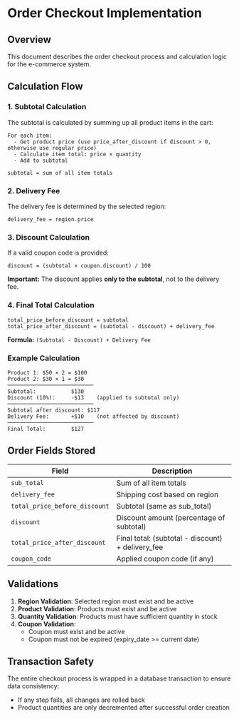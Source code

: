 # Order Checkout Implementation

## Overview
This document describes the order checkout process and calculation logic for the e-commerce system.

## Calculation Flow

### 1. Subtotal Calculation
The subtotal is calculated by summing up all product items in the cart:

```
For each item:
  - Get product price (use price_after_discount if discount > 0, otherwise use regular price)
  - Calculate item total: price × quantity
  - Add to subtotal

subtotal = sum of all item totals
```

### 2. Delivery Fee
The delivery fee is determined by the selected region:

```
delivery_fee = region.price
```

### 3. Discount Calculation
If a valid coupon code is provided:

```
discount = (subtotal × coupon.discount) / 100
```

**Important:** The discount applies **only to the subtotal**, not to the delivery fee.

### 4. Final Total Calculation

```
total_price_before_discount = subtotal
total_price_after_discount = (subtotal - discount) + delivery_fee
```

**Formula:** `(Subtotal - Discount) + Delivery Fee`

### Example Calculation

```
Product 1: $50 × 2 = $100
Product 2: $30 × 1 = $30
───────────────────────────
Subtotal:           $130
Discount (10%):     -$13    (applied to subtotal only)
───────────────────────────
Subtotal after discount: $117
Delivery Fee:       +$10    (not affected by discount)
───────────────────────────
Final Total:        $127
```

## Order Fields Stored

| Field | Description |
|-------|-------------|
| `sub_total` | Sum of all item totals |
| `delivery_fee` | Shipping cost based on region |
| `total_price_before_discount` | Subtotal (same as sub_total) |
| `discount` | Discount amount (percentage of subtotal) |
| `total_price_after_discount` | Final total: (subtotal - discount) + delivery_fee |
| `coupon_code` | Applied coupon code (if any) |

## Validations

1. **Region Validation**: Selected region must exist and be active
2. **Product Validation**: Products must exist and be active
3. **Quantity Validation**: Products must have sufficient quantity in stock
4. **Coupon Validation**:
   - Coupon must exist and be active
   - Coupon must not be expired (expiry_date >= current date)

## Transaction Safety

The entire checkout process is wrapped in a database transaction to ensure data consistency:
- If any step fails, all changes are rolled back
- Product quantities are only decremented after successful order creation
